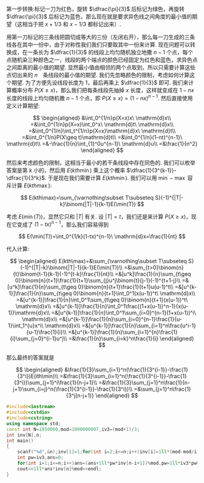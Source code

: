 第一步转换:标记一刀为红色，旋转 $\dfrac{\pi}{3}$ 后标记为绿色，再旋转 $\dfrac{\pi}{3}$ 后标记为蓝色，那么现在就是要求异色线之间角度的最小值的期望（这相当于把 $x+1/3$ 和 $x-1/3$ 都标记出来）.

用第一刀标记的三条线把圆切成等大的三份（左闭右开），那么每一刀生成的三条线各在其中一份中，由于对称性我们我们只要取其中一份来计算. 现在问题可以转换成，在一条长为 $\dfrac{1}{3}$ 的线段上均匀随机独立地撒 $n-1$ 个点，每个点随机染三种颜色之一，线段的两个端点的颜色已经固定为红色和蓝色，求异色点之间距离的最小值的期望. 显然最小值由相邻的两个点取到，所以只需要计算这些点切出来的 $n$　条线段的最小值的期望. 我们先忽略颜色的限制，考虑如何计算这个期望. 为了方便先设线段长度为 $1$，最后再乘上 $\dfrac{1}{3}$ 即可. 我们来计算概率分布 $P(X \geq x)$，那么我们把每条线段先抽掉 $x$ 长度，这样就变成在 $1-nx$ 长度的线段上均匀随机撒 $n-1$ 个点，即 $P(X\geq x)=(1-nx)^{n-1}$. 然后直接使用定义计算期望:

$$
\begin{aligned}
&\int_0^{1/n}p(X=x)x\ \mathrm{d}x\\
=&\int_0^{1/n}p(X=x)\int_0^x\ \mathrm{d}t\ \mathrm{d}x\\
=&\int_0^{1/n}\int_t^{1/n}p(X=x)\mathrm{d}x\ \mathrm{d}t\\
=&\int_0^{1/n}P(X\geq t)\mathrm{d}t\\
=&\int_0^{1/n}(1-nt)^{n-1}\ \mathrm{d}t\\
=&-\frac{1}{n}\int_{1}^0u^{n-1}\ \mathrm{d}u\\
=&\frac{1}{n^2}
\end{aligned}
$$

然后来考虑颜色的限制，这相当于最小的若干条线段中存在同色的. 我们可以枚举答案是第 $k$ 小的，然后用 $E(kth\min)$ 乘上这个概率 $\dfrac{1}{3^{k-1}}-\dfrac{1}{3^k}$. 于是现在我们需要计算 $E(kth\min)$. 我们可以用 $\min-\max$ 容斥计算 $E(kth\max)$:

$$
E(kth\max)=\sum_{\varnothing\subset T\subseteq S}(-1)^{|T|-k}\binom{|T|-1}{k-1}E(\min(T))
$$

考虑 $E(\min(T))$，显然它只和 $|T|$ 有关. 设 $|T|=t$，我们还是来计算 $P(X\geq x)$，现在它变成了 $(1-tx)^{n-1}$，那么我们容易得到

$$
E(\min(T))=\int_0^{1/k}(1-tx)^{n-1}\ \mathrm{d}x=\frac{1}{nt}
$$

代入计算:

$$
\begin{aligned}
E(kth\max)=&\sum_{\varnothing\subset T\subseteq S}(-1)^{|T|-k}\binom{|T|-1}{k-1}E(\min(T))\\
=&\sum_{t>0}\binom{n}{t}\binom{t-1}{k-1}(-1)^{t-k}\frac{1}{nt}\\
=&[u^k]\frac{1}{n}\sum_{t\geq 0}\binom{n}{t+1}\frac{1}{t+1}\sum_{j}u^j\binom{t}{j-1}(-1)^{t+1-j}\\
=&[u^k]\frac{1}{n}\sum_{t\geq 0}\binom{n}{t+1}\frac{1}{t+1}u(u-1)^t\\
=&[u^{k-1}]\frac{1}{n}\sum_{t\geq 0}\binom{n}{t+1}\int_0^1(x(u-1))^t\ \mathrm{d}x\\
=&[u^{k-1}]\frac{1}{n}\int_0^1\sum_{t\geq 0}\binom{n}{t+1}(x(u-1))^t\ \mathrm{d}x\\
=&[u^{k-1}]\frac{1}{n}\int_0^1\frac{(1+x(u-1))^n-1}{x(u-1)}\mathrm{d}x\\
=&[u^{k-1}]\frac{1}{n}\int_0^1\sum_{i=0}^{n-1}(1+x(u-1))^i\ \mathrm{d}x\\
=&[u^{k-1}]\frac{1}{n}\sum_{i=0}^{n-1}\frac{1}{u-1}\int_1^{u}x^i\ \mathrm{d}x\\
=&[u^{k-1}]\frac{1}{n}\sum_{i=1}^n\frac{u^i-1}{u-1}\frac{1}{i}\\
=&[u^{k-1}]\frac{1}{n}\sum_{i=1}^{n}\frac{1}{i}\sum_{j=0}^{i-1}u^j\\
=&\frac{1}{n}\sum_{i=k}^n\frac{1}{i}
\end{aligned}
$$

那么最终的答案就是

$$
\begin{aligned}
&\frac{1}{3}\sum_{i=1}^n(\frac{1}{3^{i-1}}-\frac{1}{3^i})E(ith\min)\\
=&\frac{1}{3}\sum_{i=1}^n(\frac{1}{3^{i-1}}-\frac{1}{3^i})\sum_{j=1}^i\frac{1}{n-j+1}\\
=&\frac{1}{3}\sum_{j=1}^n\frac{1}{n-j+1}\sum_{i=j}^n(\frac{1}{3^{i-1}}-\frac{1}{3^i})\\
=&\sum_{j=1}^n\frac{1}{3^j(n-j+1)}
\end{aligned}
$$

```cpp
#include<iostream>
#include<cstdio>
#include<cstring>
using namespace std;
const int N=1050000,mod=1000000007,iv3=(mod+1)/3;
int inv[N],n;
int main()
{
    scanf("%d",&n);inv[1]=1;for(int i=2;i<=n;i++)inv[i]=1ll*(mod-mod/i)*inv[mod%i]%mod;
    int pw=iv3,ans=0;
    for(int i=1;i<=n;i++)ans=(ans+1ll*pw*inv[n-i+1])%mod,pw=1ll*iv3*pw%mod;
    cout<<1ll*ans*inv[n]%mod<<endl;
}
```